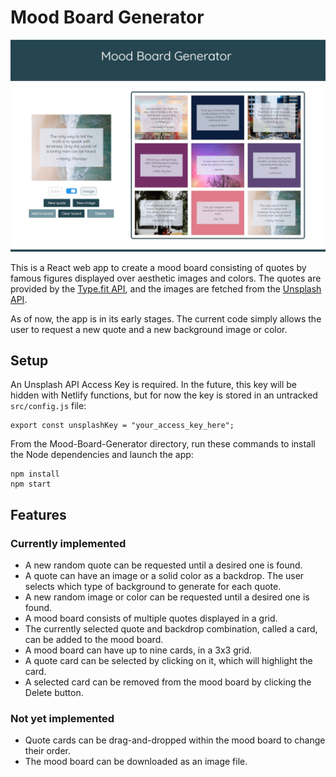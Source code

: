# Mood Board Generator

![Mood Board Generator Screenshot](page-screenshot.jpg)

This is a React web app to create a mood board consisting of quotes by famous figures displayed over aesthetic images and colors. The quotes are provided by the [Type.fit API](https://type.fit/api/quotes), and the images are fetched from the [Unsplash API](https://unsplash.com/developers).

As of now, the app is in its early stages. The current code simply allows the user to request a new quote and a new background image or color.

## Setup

An Unsplash API Access Key is required. In the future, this key will be hidden with Netlify functions, but for now the key is stored in an untracked `src/config.js` file:

    export const unsplashKey = "your_access_key_here";

From the Mood-Board-Generator directory, run these commands to install the Node dependencies and launch the app:

    npm install
    npm start

## Features

### Currently implemented

- A new random quote can be requested until a desired one is found.
- A quote can have an image or a solid color as a backdrop. The user selects which type of background to generate for each quote.
- A new random image or color can be requested until a desired one is found.
- A mood board consists of multiple quotes displayed in a grid.
- The currently selected quote and backdrop combination, called a card, can be added to the mood board.
- A mood board can have up to nine cards, in a 3x3 grid.
- A quote card can be selected by clicking on it, which will highlight the card.
- A selected card can be removed from the mood board by clicking the Delete button.

### Not yet implemented

- Quote cards can be drag-and-dropped within the mood board to change their order.
- The mood board can be downloaded as an image file.